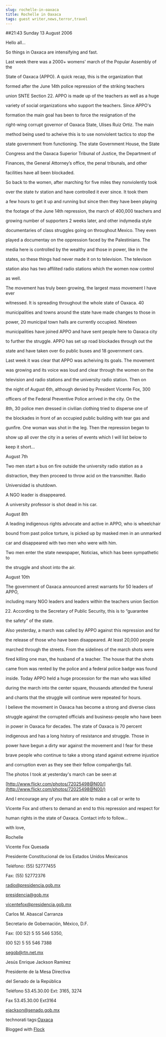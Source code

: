 ```yaml
---
slug: rochelle-in-oaxaca
title: Rochelle in Oaxaca
tags: guest writer,news,terror,travel
---
```


##21:43 Sunday 13 August 2006

Hello all…  

  

So things in Oaxaca are intensifying and fast.  

  

Last week there was a 2000+ womens' march of the Popular Assembly of the  

State of Oaxaca (APPO).  A quick recap, this is the organization that  

formed after the June 14th police repression of the striking teachers  

union SNTE Section 22.  APPO is made up of the teachers as well as a huge  

variety of social organizations who support the teachers.  Since APPO's  

formation the main goal has been to force the resignation of the  

right-wing corrupt governor of Oaxaca State, Ulises Ruiz Ortiz.  The main  

method being used to acheive this is to use nonviolent tactics to stop the  

state government from functioning.  The state Government House, the State  

Congress and the Oaxaca Superior Tribunal of Justice, the Department of  

Finances, the General Attorney’s office, the penal tribunals, and other  

facilities have all been blockaded.  

  

So back to the women, after marching for five miles they nonviolently took  

over the state tv station and have controlled it ever since.  It took them  

a few hours to get it up and running but since then they have been playing  

the footage of the June 14th repression, the march of 400,000 teachers and  

growing number of supporters 2 weeks later, and other indymedia style  

documentaries of class struggles going on throughout Mexico.  They even  

played a documentay on the oppression faced by the Palestinians.  The  

media here is controlled by the wealthy and those in power, like in the  

states, so these things had never made it on to television.  The televison  

station also has two affilited radio stations which the women now control  

as well.  

  

The movement has truly been growing, the largest mass movement I have ever  

witnessed.  It is spreading throughout the whole state of Oaxaca. 40  

municipalities and towns around the state have made changes to those in  

power, 20 municipal town halls are currently occupied. Nineteen  

municipalities have joined APPO and have sent people here to Oaxaca city  

to further the struggle.  APPO has set up road blockades through out the  

state and have taken over 6o public buses and 18 government cars.  

  

Last week it was clear that APPO was acheiving its goals.  The movement  

was growing and its voice was loud and clear through the women on the  

television and radio stations and the university radio station.  Then on  

the night of  August 6th, although denied by President Vicente Fox, 300  

officers of the Federal Preventive Police arrived in the city.  On the  

8th, 30 police men dressed in civilian clothing tried to disperse one of  

the blockades in front of an occupied public building with tear gas and  

gunfire.  One woman was shot in the leg.  Then the repression began to  

show up all over the city in a series of events which I will list below to  

keep it short...  

  

August 7th  

Two men start a bus on fire outside the university radio station as a  

distraction, they then proceed to throw acid on the transmitter.  Radio  

Universidad is shutdown.  

A NGO leader is disappeared.  

A university professor is shot dead in his car.  

  

August 8th  

A leading indigenous rights advocate and active in APPO, who is wheelchair  

bound from past police torture, is picked up by masked men in an unmarked  

car and disappeared with two men who were with him.  

Two men enter the state newspaper, Noticias, which has been sympathetic to  

the struggle and shoot into the air.  

  

August 10th  

The government of Oaxaca announced arrest warrants for 50 leaders of APPO,  

including many NGO leaders and leaders within the teachers union Section  

22. According to the Secretary of Public Security, this is to “guarantee  

the safety” of the state.  

  

Also yesterday, a march was called by APPO against this repression and for  

the release of those who have been disappeared.  At least 20,000 people  

marched through the streets.  From the sidelines of the march shots were  

fired killing one man, the husband of a teacher. The house that the shots  

came from was rented by the police and a federal police badge was found  

inside. Today APPO held a huge procession for the man who was killed  

during the march into the center square, thousands attended the funeral  

and chants that the struggle will continue were repeated for hours.  

  

I believe the movement in Oaxaca has become a strong and diverse class  

struggle against the corrupted officials and business-people who have been  

in power in Oaxaca for decades. The state of Oaxaca is 70 percent  

indigenous and has a long history of resistance and struggle.  Those in  

power have begun a dirty war against the movement and I fear for these  

brave people who continue to take a strong stand against extreme injustice  

and corruption even as they see their fellow compañer@s fall.  

  

The photos I took at yesterday's march can be seen at  

[http://www.flickr.com/photos/72025498@N00/](http://www.flickr.com/photos/72025498@N00/)  

And I encourage any of you that are able to make a call or write to  

Vicente Fox and others to demand an end to this repression and respect for  

human rights in the state of Oaxaca.  Contact info to follow...  

  

with love,  

Rochelle  

  

  

Vicente Fox Quesada  

Presidente Constitucional de los Estados Unidos Mexicanos  

Teléfono: (55) 52777455  

Fax: (55) 52772376  

[radio@presidencia.gob.mx](mailto:radio@presidencia.gob.mx)  

[presidencia@gob.mx](mailto:presidencia@gob.mx)  

[vicentefox@presidencia.gob.mx](mailto:vicentefox@presidencia.gob.mx)  

  

Carlos M. Abascal Carranza  

Secretario de Gobernación, México, D.F.  

Fax: (00 52) 5 55 546 5350,  

(00 52) 5 55 546 7388  

[segob@rtn.net.mx](mailto:segob@rtn.net.mx)  

  

Jesús Enrique Jackson Ramírez  

Presidente de la Mesa Directiva  

del Senado de la República  

Teléfono 53.45.30.00 Ext: 3165, 3274  

Fax 53.45.30.00 Ext3164  

[ejackson@senado.gob.mx](mailto:ejackson@senado.gob.mx)

technorati tags:[Oaxaca](http://technorati.com/tag/Oaxaca)

Blogged with [Flock](http://www.flock.com)
